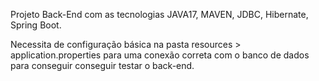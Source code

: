 Projeto Back-End com as tecnologias JAVA17, MAVEN, JDBC, Hibernate, Spring Boot.

Necessita de configuração básica na pasta resources > application.properties para uma conexão correta com o banco de dados para conseguir conseguir testar o back-end.
